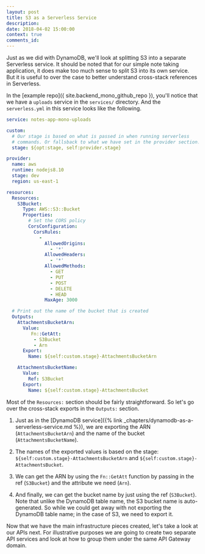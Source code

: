 ```yaml
---
layout: post
title: S3 as a Serverless Service
description:
date: 2018-04-02 15:00:00
context: true
comments_id: 
---
```


Just as we did with DynamoDB, we'll look at splitting S3 into a separate Serverless service. It should be noted that for our simple note taking application, it does make too much sense to split S3 into its own service. But it is useful to over the case to better understand cross-stack references in Serverless.

In the [example repo]({ site.backend_mono_github_repo }), you'll notice that we have a `uploads` service in the `services/` directory. And the `serverless.yml` in this service looks like the following.

``` yml
service: notes-app-mono-uploads

custom:
  # Our stage is based on what is passed in when running serverless
  # commands. Or fallsback to what we have set in the provider section.
  stage: ${opt:stage, self:provider.stage}

provider:
  name: aws
  runtime: nodejs8.10
  stage: dev
  region: us-east-1

resources:
  Resources:
    S3Bucket:
      Type: AWS::S3::Bucket
      Properties:
        # Set the CORS policy
        CorsConfiguration:
          CorsRules:
            -
              AllowedOrigins:
                - '*'
              AllowedHeaders:
                - '*'
              AllowedMethods:
                - GET
                - PUT
                - POST
                - DELETE
                - HEAD
              MaxAge: 3000

  # Print out the name of the bucket that is created
  Outputs:
    AttachmentsBucketArn:
      Value:
         Fn::GetAtt:
          - S3Bucket
          - Arn
      Export:
        Name: ${self:custom.stage}-AttachmentsBucketArn

    AttachmentsBucketName:
      Value:
        Ref: S3Bucket
      Export:
        Name: ${self:custom.stage}-AttachmentsBucket
```

Most of the `Resources:` section should be fairly straightforward. So let's go over the cross-stack exports in the `Outputs:` section.

1. Just as in the [DynamoDB service]({% link _chapters/dynamodb-as-a-serverless-service.md %}), we are exporting the ARN (`AttachmentsBucketArn`) and the name of the bucket (`AttachmentsBucketName`).

2. The names of the exported values is based on the stage: `${self:custom.stage}-AttachmentsBucketArn` and `${self:custom.stage}-AttachmentsBucket`.

3. We can get the ARN by using the `Fn::GetAtt` function by passing in the ref (`S3Bucket`) and the attribute we need (`Arn`).

4. And finally, we can get the bucket name by just using the ref (`S3Bucket`). Note that unlike the DynamoDB table name, the S3 bucket name is auto-generated. So while we could get away with not exporting the DynamoDB table name; in the case of S3, we need to export it.

Now that we have the main infrastructure pieces created, let's take a look at our APIs next. For illustrative purposes we are going to create two separate API services and look at how to group them under the same API Gateway domain.
